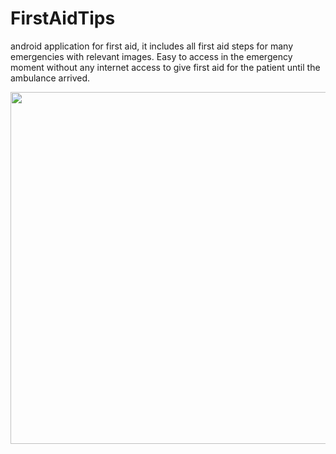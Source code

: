 # FirstAidTips
android application for first aid, it includes all first aid steps for many emergencies with relevant images. Easy to access in the emergency moment without any internet access to give first aid for the patient until the ambulance arrived.
  <br />


<img src="https://github.com/asithishantha/FirstAidTips--Android-application/blob/master/20210911-1080p.gif"  width="1000px" height="563px" >
  <br />
